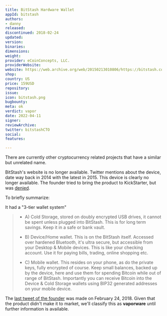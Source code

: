 ```yaml
---
title: BitStash Hardware Wallet
appId: bitstash
authors:
- danny
released: 
discontinued: 2018-02-24
updated: 
version: 
binaries: 
dimensions: 
weight: 
provider: eCoinConcepts, LLC.
providerWebsite: 
website: https://web.archive.org/web/20150213010806/https://bitstash.com/
shop: 
country: US
price: 159USD
repository: 
issue: 
icon: bitstash.png
bugbounty: 
meta: ok
verdict: vapor
date: 2022-04-11
signer: 
reviewArchive: 
twitter: bitstashCTO
social: 
features: 

---
```


There are currently other cryptocurrency related projects that have a similar but unrelated name.

BitStash's website is no longer available. Twitter mentions about the device, date way back in 2014 with the latest in 2015. This device is clearly no longer available. The founder tried to bring the product to KickStarter, but was [denied](https://cointelegraph.com/news/an-inside-look-at-bitstashs-new-3-tier-hardware-wallet-interview-with-cto-trevor-murphy). 

To briefly summarize: 

It had a "3-tier wallet system"

> - A) Cold Storage, stored on doubly encrypted USB drives, it cannot be spent unless plugged into BitStash. This is for long term savings. Keep it in a safe or bank vault.
>
> - B) Device/Home wallet. This is on the BitStash itself. Accessed over hardened Bluetooth, it's ultra secure, but accessible from your Desktop & Mobile devices. This is like your checking account. Use it for paying bills, trading, online shopping etc.
>
> - C) Mobile wallet. This resides on your phone, as do the private keys, fully encrypted of course. Keep small balances, backed up by the device, here and use them for spending Bitcoin while out of range of BitStash. Importantly you can receive Bitcoin into the Device & Cold Storage wallets using BIP32 generated addresses on your mobile device.

The [last tweet of the founder](https://twitter.com/bitstashCTO/status/967317699847184384) was made on February 24, 2018. Given that the product didn't make it to market, we'll classify this as **vaporware** until further information is available.

